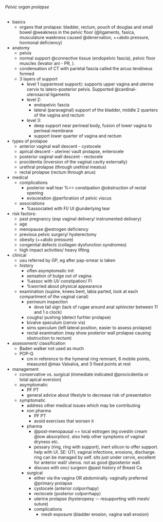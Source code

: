 ###### Pelvic organ prolapse
- basics
    + organs that prolapse: bladder, rectum, pouch of douglas and small bowel @weakness in the pelvic floor (@ligaments, fasica, musculature waekness caused @denervation, ++abdo pressure, hormonal deficiency)
- anatomy   
    + pelvis
    + normal support @connective tissue (endopelvic fascia), pelvic floor muscles (levator ani - PR, ). 
    + condensation of CT with parietal fascia called the arcus tendineus formed 
    + 3 layers of support
        * level 1 (uppermost support): supports upper vagina and uterine cervix to latero-posterior pelvis. Supported @cardinal-uterosacral ligaments
        * level 2: 
            - endopelvic fascia
            - lateral (paravaginal) support of the bladder, middle 2 quarters of the vagina and rectum
        * level 3:
            - deep support near perineal body, fusion of lower vagina to perineal membrane
            - support lower quarter of vagina and rectum
- types of prolapse
    + anterior vaginal wall descent - cystocele
    + apircal descent - uterine/ vault prolapse, enterocele
    + posterior vaginal wall descent - rectocele
    + procidentia (inversion of the vaginal cavity externally)
    + urethral prolapse (through urehtral meatus)
    + rectal prolapse (rectum through anus)
- medical
    + complications
        * posterior wall tear %== constipation @obstruction of rectal opening
        * evisceration @perforation of pelvic viscus
    + associations
        * %associated with FI/ UI @underlying tear
- risk factors:
    + past pregnancy (esp vaginal delivery/ instrumented delivery)
    + age
    + menopause @estrogen deficiency
    + previous pelvic surgery/ hysterectomy
    + obesity (++abdo pressure)
    + congential defects (collagen dysfunction syndromes)
    + high impact activities/ heavy lifting
- clinical
    + usu referred by GP, eg after pap-smear is taken
    + history
        * often asymptomatic init
        * sensation of bulge out of vagina
        * %assoc with UI/ constipation/ FI
        * %worried about physical appearance
    + examination (supine, knees bent, labia parted, look at each compartment of the vaginal canal)
        * perineum inspection
            - dove tail sign (lack of rugae around anal sphincter between 11 and 1 o clock)
        * coughs/ pushing (detect furhter prolapse)
        * bivalve speculum (cervix vis)
        * sims speculum  (left lateral position, easier to assess prolapse)
        * rectal examination (may show posterior wall prolapse causing obstruction to rectum)
- assessment/ classification
    + Baden walker not used as much
    + POP-Q
        * cm in reference to the hymenal ring remnant, 6 mobile points, measured @max Valsalva, and 3 fixed points at rest
- management
    + conservative vs. surgical (immediate indicated @procicdentia or total apical eversion)
    + asymptomatic
        * PF PT
        * general advice about lifestyle to decrease risk of presentation
    + symptomatic
        * address other medical issues which may be contributing
        * non pharma
            - PF PT
            - avoid exercises that worsen it
        * pharma
            - @post-menopausal == local estrogen (eg ovestin cream @low absorption). also help other symptoms of vaginal dryness etc.
            - pessary (ring, ring with support), inert silicon to offer support. help with UI. SE: UTI, vaginal infections, erosions, discharge. ring can be managed by self. sits just under cervix, excellent for anterior wall/ uterus. not as good @posterior wall.
            - discuss with onc/ surgeon @past history of Breast Ca
        * surgical
            - either via the vagina OR abdominally. vaginally preferred @primary prolapse
            - cystocele (anterior colporrhapy)
            - rectocele (posterior colporrhapy)
            - uterine prolapse (hysteropexy -- resupporting with mesh/ suture)
            - complications
                + mesh exposure (bladder erosion, vagina wall erosion)

